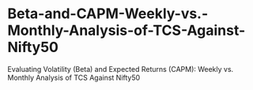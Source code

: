 # Beta-and-CAPM-Weekly-vs.-Monthly-Analysis-of-TCS-Against-Nifty50
Evaluating Volatility (Beta) and Expected Returns (CAPM): Weekly vs. Monthly Analysis of TCS Against Nifty50
